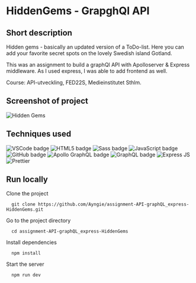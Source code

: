 # HiddenGems - GrapghQl API

## Short description 

Hidden gems - basically an updated version of a ToDo-list. Here you can add your favorite secret spots on the lovely Swedish island Gotland.

This was an assignment to build a graphQl API with Apolloserver & Express middleware.
As I used express, I was able to add frontend as well.

Course: API-utveckling, FED22S, Medieinstitutet Sthlm.

## Screenshot of project
![Hidden Gems](https://angelicareutersward.se/assets/hiddenGems/hiddenGems.png)

## Techniques used
![VSCode badge](https://img.shields.io/badge/VSCode-0078D4?style=for-the-badge&logo=visual%20studio%20code&logoColor=white/to/img.png)
![HTML5 badge](https://img.shields.io/badge/HTML5-E34F26?style=for-the-badge&logo=html5&logoColor=white/to/img.png)
![Sass badge](https://img.shields.io/badge/Sass-CC6699?style=for-the-badge&logo=sass&logoColor=white/to/img.png)
![JavaScript badge](https://img.shields.io/badge/JavaScript-323330?style=for-the-badge&logo=javascript&logoColor=F7DF1E/to/img.png)
![GitHub badge](https://img.shields.io/badge/GitHub-100000?style=for-the-badge&logo=github&logoColor=white/to/img.png)
![Apollo GraphQL badge](https://img.shields.io/badge/Apollo%20GraphQL-311C87?&style=for-the-badge&logo=Apollo%20GraphQL&logoColor=white)
![GraphQL badge](https://img.shields.io/badge/GraphQl-E10098?style=for-the-badge&logo=graphql&logoColor=white)
![Express JS](https://img.shields.io/badge/Express.js-000000?style=for-the-badge&logo=express&logoColor=white)
![Prettier](https://img.shields.io/badge/prettier-1A2C34?style=for-the-badge&logo=prettier&logoColor=F7BA3E)

## Run locally
Clone the project

```terminal
  git clone https://github.com/Ayngie/assignment-API-graphQL_express-HiddenGems.git
```

Go to the project directory

```terminal
  cd assignment-API-graphQL_express-HiddenGems
```

Install dependencies

```terminal
  npm install
```

Start the server

```terminal
  npm run dev
```
